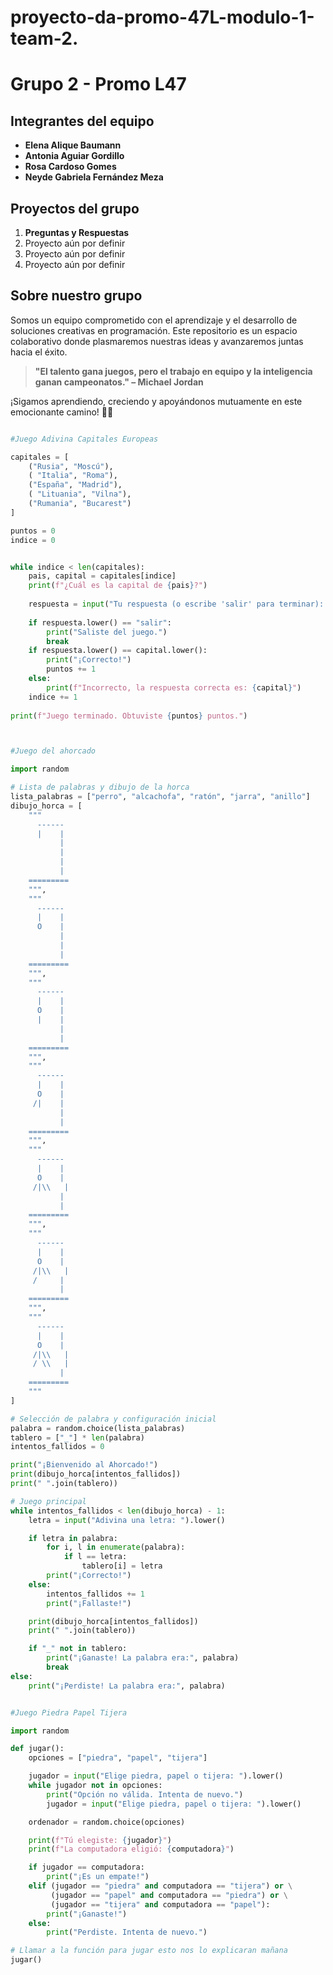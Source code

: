 # proyecto-da-promo-47L-modulo-1-team-2.
# Grupo 2 - Promo L47

## **Integrantes del equipo**
- **Elena Alique Baumann**  
- **Antonia Aguiar Gordillo**  
- **Rosa Cardoso Gomes**  
- **Neyde Gabriela Fernández Meza**  

## **Proyectos del grupo**
1. **Preguntas y Respuestas**  
2. Proyecto aún por definir  
3. Proyecto aún por definir  
4. Proyecto aún por definir  

## **Sobre nuestro grupo**
Somos un equipo comprometido con el aprendizaje y el desarrollo de soluciones creativas en programación. Este repositorio es un espacio colaborativo donde plasmaremos nuestras ideas y avanzaremos juntas hacia el éxito.  

> **"El talento gana juegos, pero el trabajo en equipo y la inteligencia ganan campeonatos." – Michael Jordan**

¡Sigamos aprendiendo, creciendo y apoyándonos mutuamente en este emocionante camino! 🚀✨



```python

#Juego Adivina Capitales Europeas

capitales = [
    ("Rusia", "Moscú"),
    ( "Italia", "Roma"),
    ("España", "Madrid"),
    ( "Lituania", "Vilna"),
    ("Rumania", "Bucarest")
]

puntos = 0
indice = 0


while indice < len(capitales):
    pais, capital = capitales[indice]
    print(f"¿Cuál es la capital de {pais}?")
    
    respuesta = input("Tu respuesta (o escribe 'salir' para terminar): ")
    
    if respuesta.lower() == "salir":
        print("Saliste del juego.")
        break
    if respuesta.lower() == capital.lower():
        print("¡Correcto!")
        puntos += 1
    else:
        print(f"Incorrecto, la respuesta correcta es: {capital}")
    indice += 1
    
print(f"Juego terminado. Obtuviste {puntos} puntos.")



#Juego del ahorcado

import random

# Lista de palabras y dibujo de la horca
lista_palabras = ["perro", "alcachofa", "ratón", "jarra", "anillo"]
dibujo_horca = [
    """
      ------
      |    |
           |
           |
           |
           |
    =========
    """,
    """
      ------
      |    |
      O    |
           |
           |
           |
    =========
    """,
    """
      ------
      |    |
      O    |
      |    |
           |
           |
    =========
    """,
    """
      ------
      |    |
      O    |
     /|    |
           |
           |
    =========
    """,
    """
      ------
      |    |
      O    |
     /|\\   |
           |
           |
    =========
    """,
    """
      ------
      |    |
      O    |
     /|\\   |
     /     |
           |
    =========
    """,
    """
      ------
      |    |
      O    |
     /|\\   |
     / \\   |
           |
    =========
    """
]

# Selección de palabra y configuración inicial
palabra = random.choice(lista_palabras)
tablero = ["_"] * len(palabra)
intentos_fallidos = 0

print("¡Bienvenido al Ahorcado!")
print(dibujo_horca[intentos_fallidos])
print(" ".join(tablero))

# Juego principal
while intentos_fallidos < len(dibujo_horca) - 1:
    letra = input("Adivina una letra: ").lower()

    if letra in palabra:
        for i, l in enumerate(palabra):
            if l == letra:
                tablero[i] = letra
        print("¡Correcto!")
    else:
        intentos_fallidos += 1
        print("¡Fallaste!")

    print(dibujo_horca[intentos_fallidos])
    print(" ".join(tablero))

    if "_" not in tablero:
        print("¡Ganaste! La palabra era:", palabra)
        break
else:
    print("¡Perdiste! La palabra era:", palabra)


#Juego Piedra Papel Tijera

import random

def jugar():
    opciones = ["piedra", "papel", "tijera"]

    jugador = input("Elige piedra, papel o tijera: ").lower()
    while jugador not in opciones:
        print("Opción no válida. Intenta de nuevo.")
        jugador = input("Elige piedra, papel o tijera: ").lower()

    ordenador = random.choice(opciones)

    print(f"Tú elegiste: {jugador}")
    print(f"La computadora eligió: {computadora}")

    if jugador == computadora:
        print("¡Es un empate!")
    elif (jugador == "piedra" and computadora == "tijera") or \
         (jugador == "papel" and computadora == "piedra") or \
         (jugador == "tijera" and computadora == "papel"):
        print("¡Ganaste!")
    else:
        print("Perdiste. Intenta de nuevo.")

# Llamar a la función para jugar esto nos lo explicaran mañana
jugar()
